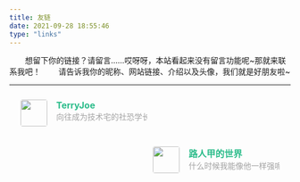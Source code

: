 ```yaml
---
title: 友链
date: 2021-09-28 18:55:46
type: "links"
---
```

&emsp;&emsp;想留下你的链接？请留言……哎呀呀，本站看起来没有留言功能呢~那就来联系我吧！
&emsp;&emsp;请告诉我你的昵称、网站链接、介绍以及头像，我们就是好朋友啦~

---
<div class="post-body">
   <div id="links">
      <style>
         .links-content{
         margin-top:1rem;
         }
         .link-navigation::after {
         content: " ";
         display: block;
         clear: both;
         }
         .card {
         width: 45%;
         font-size: 1rem;
         padding: 10px 20px;
         border-radius: 4px;
         transition-duration: 0.15s;
         margin-bottom: 1rem;
         display:flex;
         }
         .card:nth-child(odd) {
         float: left;
         }
         .card:nth-child(even) {
         float: right;
         }
         .card:hover {
         transform: scale(1.1);
         box-shadow: 0 2px 6px 0 rgba(0, 0, 0, 0.12), 0 0 6px 0 rgba(0, 0, 0, 0.04);
         }
         .card a {
         border:none;
         }
         .card .ava {
         width: 3rem!important;
         height: 3rem!important;
         margin:0!important;
         margin-right: 1em!important;
         border-radius:4px;
         }
         .card .card-header {
         font-style: italic;
         overflow: hidden;
         width: 100%;
         }
         .card .card-header a {
         font-style: normal;
         color: #2bbc8a;
         font-weight: bold;
         text-decoration: none;
         }
         .card .card-header a:hover {
         color: #d480aa;
         text-decoration: none;
         }
         .card .card-header .info {
         font-style:normal;
         color:#a3a3a3;
         font-size:14px;
         min-width: 0;
         overflow: hidden;
         white-space: nowrap;
         }
      </style>
      <div class="links-content">
         <div class="link-navigation">
            <div class="card">
               <img class="ava" src="https://cdn.jsdelivr.net/gh/goodguyjameswin/CDN@master/blog_res/img/icon/kirito.webp" />
               <div class="card-header">
                  <div>
                     <a href="https://sao-kirito.top/">TerryJoe</a>
                  </div>
                  <div class="info">向往成为技术宅的社恐学长</div>
               </div>
            </div>
            <div class="card">
               <img class="ava" src="https://secure.gravatar.com/avatar/f861ae598d7ba5869fd54e408e21181d" />
               <div class="card-header">
                  <div>
                     <a href="https://untitled.pw/">路人甲的世界</a>
                  </div>
                  <div class="info">什么时候我能像他一样强呢</div>
               </div>
            </div>
         </div>
      </div>
   </div>
</div>
